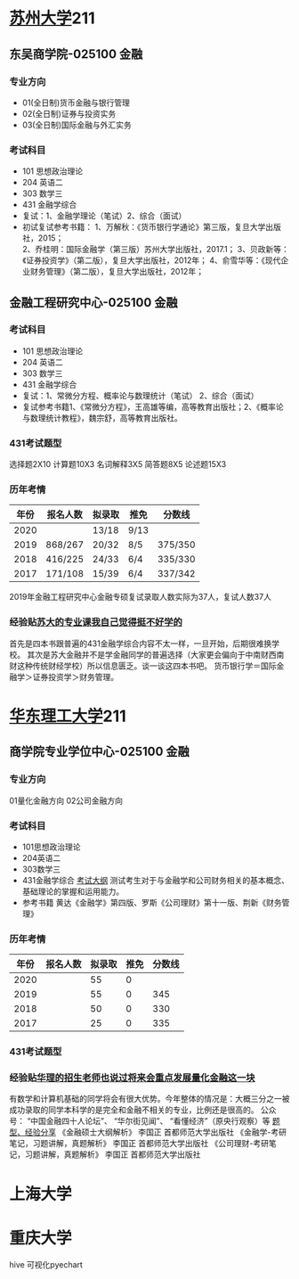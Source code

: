 # [苏州大学](http://yjs.suda.edu.cn/)211
## 东吴商学院-025100 金融

### 专业方向
* 01(全日制)货币金融与银行管理 
* 02(全日制)证券与投资实务 
* 03(全日制)国际金融与外汇实务 

### 考试科目
* 101 思想政治理论 
* 204 英语二 
* 303 数学三 
* 431 金融学综合
* 复试：1、金融学理论（笔试）2、综合（面试） 
* 初试复试参考书籍：
1、万解秋：《货币银行学通论》第三版，复旦大学出版社，2015；  
2、乔桂明：国际金融学（第三版）苏州大学出版社，2017.1；
3、贝政新等：《证券投资学》（第二版），复旦大学出版社，2012年；
4、俞雪华等：《现代企业财务管理》（第二版），复旦大学出版社，2012年；

## 金融工程研究中心-025100 金融
### 考试科目
* 101 思想政治理论 
* 204 英语二 
* 303 数学三 
* 431 金融学综合
* 复试：1、常微分方程、概率论与数理统计（笔试） 2、综合（面试） 
* 复试参考书籍1、《常微分方程》，王高雄等编，高等教育出版社；2、《概率论与数理统计教程》，魏宗舒，高等教育出版社。

### 431考试题型
选择题2X10 计算题10X3 名词解释3X5 简答题8X5 论述题15X3

### 历年考情

年份 | 报名人数 | 拟录取 | 推免 | 分数线 
---- | ----- | ----- | ----- | ------
2020 |         | 13/18 | 9/13 | 
2019 | 868/267 | 20/32 | 8/5 | 375/350
2018 | 416/225 | 24/33 | 6/4 | 335/330 
2017 | 171/108 | 15/39 | 6/4 | 337/342

2019年金融工程研究中心金融专硕复试录取人数实际为37人，复试人数37人

### 经验贴[苏大的专业课我自己觉得挺不好学的](http://m.sohu.com/a/321546972_120162121?clicktime=1578134850&enterid=1578134850)
首先是四本书跟普遍的431金融学综合内容不太一样，一旦开始，后期很难换学校。
其次是苏大金融并不是学金融同学的普遍选择（大家更会偏向于中南财西南财这种传统财经学校）所以信息匮乏。谈一谈这四本书吧。
货币银行学＝国际金融学＞证券投资学＞财务管理。


# [华东理工大学](http://gschool.ecust.edu.cn/7962/list.htm)211
## 商学院专业学位中心-025100 金融
### 专业方向
01量化金融方向
02公司金融方向

### 考试科目
* 101思想政治理论
* 204英语二
* 303数学三
* 431金融学综合 [考试大纲](http://gschool.ecust.edu.cn/2019/0920/c8311a97962/page.htm)
测试考生对于与金融学和公司财务相关的基本概念、基础理论的掌握和运用能力。
* 参考书籍 黄达《金融学》第四版、罗斯《公司理财》第十一版、荆新《财务管理》

### 历年考情
年份 | 报名人数 | 拟录取 | 推免 | 分数线 
---- | ----- | ----- | ----- | ------
2020 |         | 55 | 0 | 
2019 |  | 55 | 0 | 345
2018 |  | 50 | 0 | 330 
2017 |  | 25 | 0 | 335

### 431考试题型
### 经验贴[华理的招生老师也说过将来会重点发展量化金融这一块](https://mp.weixin.qq.com/s?src=11&timestamp=1578138163&ver=2076&signature=UoGe9M3lFqm3m51tB4tY69Y74DtmdNtsub9yUGyu51huvlDOTiWIOgI-LVGUXnyrg9zmxfty43HRxYWdPApnu9-WH2iNBc93qa*Si-UIW2Z0R3a*stQmZYPlrUIn0b10&new=1)
有数学和计算机基础的同学将会有很大优势。今年整体的情况是：大概三分之一被成功录取的同学本科学的是完全和金融不相关的专业，比例还是很高的。
公众号：
“中国金融四十人论坛”、
“华尔街见闻”、
“看懂经济”（原央行观察）等
[题型、经验分享](https://mp.weixin.qq.com/s?src=11&timestamp=1578138164&ver=2076&signature=r9NucaTTzQo4ate7zmdp34fxWQmRJXJzyfAKOdoNtkM0Y3hafXZOz0-6FsGnru0gxQViL2ZeXBgLdXo*JcxsyCBf2hXMcxKApJCAL7snfhZ3eUlBEcbocH07*UKU8GiK&new=1)
《金融硕士大纲解析》 李国正 首都师范大学出版社
《金融学-考研笔记，习题讲解，真题解析》 李国正 首都师范大学出版社
《公司理财-考研笔记，习题讲解，真题解析》 李国正 首都师范大学出版社

# 上海大学

# 重庆大学
hive 可视化pyechart
